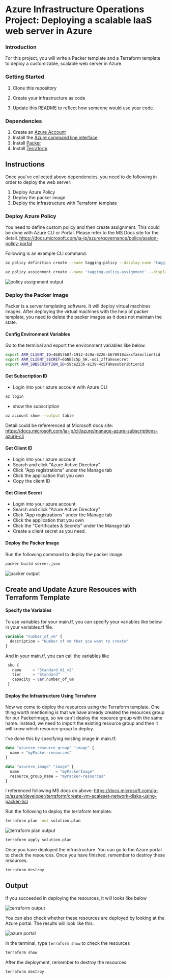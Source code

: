 # Azure Infrastructure Operations Project: Deploying a scalable IaaS web server in Azure

### Introduction
For this project, you will write a Packer template and a Terraform template to deploy a customizable, scalable web server in Azure.

### Getting Started
1. Clone this repository

2. Create your infrastructure as code

3. Update this README to reflect how someone would use your code.

### Dependencies
1. Create an [Azure Account](https://portal.azure.com) 
2. Install the [Azure command line interface](https://docs.microsoft.com/en-us/cli/azure/install-azure-cli?view=azure-cli-latest)
3. Install [Packer](https://www.packer.io/downloads)
4. Install [Terraform](https://www.terraform.io/downloads.html)

## Instructions

Once you've collected above dependencies, you need to do following in order to deploy the web server: 

1. Deploy Azure Policy 
2. Deploy the packer image
3. Deploy the infrastructure with Terraform template

### Deploy Azure Policy

You need to define custom policy and then create assignment.
This could be done with Azure CLI or Portal.
Please refer to the MS Docs site for the detail.
https://docs.microsoft.com/ja-jp/azure/governance/policy/assign-policy-portal

Following is an example CLI command.
```bash
az policy definition create --name tagging-policy --display-name "tagging-policy" --description "all indexed resources in your subscription have tags and deny deployment if they do not." --rules ./policy.json --mode All
```

```bash
az policy assignment create --name 'tagging-policy-assignment' --display-name "tagging-policy assignment" --scope /subscriptions/27bd7560-82af-4c98-9e73-be3447167035 --policy /subscriptions/27bd7560-82af-4c98-9e73-be3447167035/providers/Microsoft.Authorization/policyDefinitions/tagging-policy
```
![policy assignment output](./images/policyassignment.png)

###  Deploy the Packer Image

Packer is a server templating software. It will deploy virtual machines images. After deploying the virtual machines with the help of packer template, you need to delete the packer images as it does not maintain the state.

####  Config Environment Variables

Go to the terminal and export the environment variables like below.

```bash
export ARM_CLIENT_ID=4685768f-1912-4c9a-8226-b670918xxxxfakeclientid
export ARM_CLIENT_SECRET=6GNB5c5p_5H.-odi_zffakesecret
export ARM_SUBSCRIPTION_ID=59ce2236-a139-4c5fakesubsribtionid
```

####  Get Subscription ID

* Login into your azure account with Azure CLI
```bash
az login
```

* show the subscription 
```bash
az account show --output table
```

Detail could be refererenced at Microsoft docs site:
https://docs.microsoft.com/ja-jp/cli/azure/manage-azure-subscriptions-azure-cli

####  Get Client ID

* Login into your azure account
* Search and click "Azure Active Directory"
* Click "App registrations" under the Manage tab
* Click the application that you own
* Copy the client ID

#### Get Client Secret

* Login into your azure account
* Search and click "Azure Active Directory"
* Click "App registrations" under the Manage tab
* Click the application that you own
* Click the "Certificates & Secrets" under the Manage tab
* Create a client secret as you need.



####  Deploy the Packer Image   

Run the following command to deploy the packer image.

```bash
packer build server.json
```

![packer output](./images/packeroutput.png)

## Create and Update Azure Resouces with Terraform Template

####  Specify the Variables 

To use variables for your main.tf, you can specify your variables like below in your variables.tf file.

```tf
variable "number_of_vm" {
  description = "Number of vm that you want to create"
}
```

And in your main.tf, you can call the variables like

```tf
 sku {
   name     = "Standard_A1_v2"
   tier     = "Standard"
   capacity = var.number_of_vm
 }
```

####  Deploy the Infrastructure Using Terraform 

Now we come to deploy the resources using the Terraform template. One thing worth mentioning is that we have already created the resources group for our PackerImage, so we can't deploy the resource group with the same name. Instead, we need to import the existing resource group and then it will know which resource group to deploy. 

I've done this by specifying existing image in main.tf:

```tf
data "azurerm_resource_group" "image" {
  name = "myPacker-resources"
}

data "azurerm_image" "image" {
  name                = "myPackerImage"
  resource_group_name = "myPacker-resources"
}
```
I referenced following MS docs on above:
https://docs.microsoft.com/ja-jp/azure/developer/terraform/create-vm-scaleset-network-disks-using-packer-hcl

Run the following to deploy the terraform template.

```bash
terraform plan -out solution.plan
```

![terraform plan output](./images/terraformoutput.png)

```bash
terraform apply solution.plan
```

Once you have deployed the infrastructure. You can go to the Azure portal to check the resources. Once you have finished, remember to destroy these resources.

```bash
terraform destroy
```

## Output

If you succeeded in deploying the resources, it will looks like below

![terraform output](./images/output.png)

You can also check whether these resources are deployed by looking at the Azure portal. The results will look like this.

![azure portal](./images/azureportal.png)

In the terminal, type `terraform show` to check the resources

```bash
terraform show
```

After the deployment, remember to destroy the resources.

``` bash
terraform destroy
```